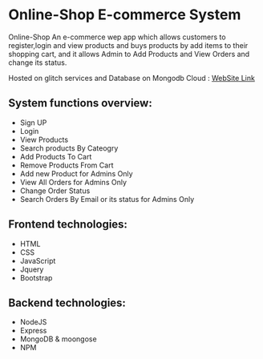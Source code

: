 # Online-Shop E-commerce System

Online-Shop An e-commerce wep app which allows customers to register,login and view products and  buys products by add items to their shopping cart,
and it allows Admin to Add Products and View Orders and change its status.

Hosted on glitch services and Database on Mongodb Cloud : [WebSite Link](https://placid-glib-hair.glitch.me/)

## System functions overview:

* Sign UP
* Login
* View Products
* Search products By Cateogry
* Add Products To Cart
* Remove Products From Cart
* Add new Product for Admins Only
* View All Orders for Admins Only
* Change Order Status 
* Search Orders By Email or its status for Admins Only



## Frontend technologies:

* HTML
* CSS
* JavaScript
* Jquery
* Bootstrap

## Backend technologies:

* NodeJS
* Express
* MongoDB & moongose
* NPM
